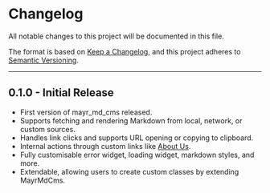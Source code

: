 # Changelog

All notable changes to this project will be documented in this file.

The format is based on [Keep a Changelog](https://keepachangelog.com/en/1.0.0/),
and this project adheres to [Semantic Versioning](https://semver.org/spec/v2.0.0.html).

---

## 0.1.0 - Initial Release

- First version of mayr_md_cms released.
- Supports fetching and rendering Markdown from local, network, or custom sources.
- Handles link clicks and supports URL opening or copying to clipboard.
- Internal actions through custom links like [About Us](internal:about_us).
- Fully customisable error widget, loading widget, markdown styles, and more.
- Extendable, allowing users to create custom classes by extending MayrMdCms.
